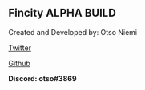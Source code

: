 ## Fincity ALPHA BUILD

Created and Developed by: Otso Niemi

[Twitter](https://twitter.com/otsoniemitech)

[Github](https://github.com/otsoniemi)

**Discord: otso#3869**
